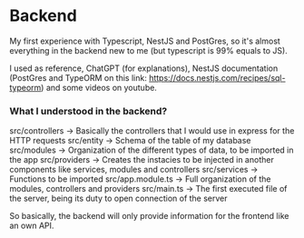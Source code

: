 # Backend

My first experience with Typescript, NestJS and PostGres, so it's almost everything in the backend new to me (but typescript is 99% equals to JS).

I used as reference, ChatGPT (for explanations), NestJS documentation (PostGres and TypeORM on this link: https://docs.nestjs.com/recipes/sql-typeorm) and some videos on youtube.

### What I understood in the backend?

src/controllers -> Basically the controllers that I would use in express for the HTTP requests
src/entity -> Schema of the table of my database
src/modules -> Organization of the different types of data, to be imported in the app
src/providers -> Creates the instacies to be injected in another components like services, modules and controllers
src/services -> Functions to be imported
src/app.module.ts -> Full organization of the modules, controllers and providers
src/main.ts -> The first executed file of the server, being its duty to open connection of the server

So basically, the backend will only provide information for the frontend like an own API.